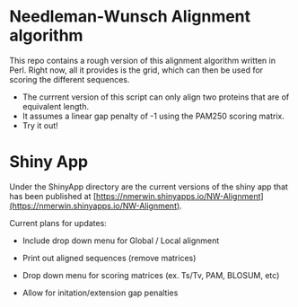 # Needleman-Wunsch Alignment algorithm

This repo contains a rough version of this alignment algorithm written in Perl. Right now, all it provides is the grid, which can then be used for scoring the different sequences.

- The currrent version of this script can only align two proteins that are of equivalent length. 
- It assumes a linear gap penalty of -1 using the PAM250 scoring matrix. 
- Try it out!


# Shiny App

Under the ShinyApp directory are the current versions of the shiny app that has been published at [https://nmerwin.shinyapps.io/NW-Alignment](https://nmerwin.shinyapps.io/NW-Alignment).

Current plans for updates:

- Include drop down menu for Global / Local alignment

- Print out aligned sequences (remove matrices)

- Drop down menu for scoring matrices (ex. Ts/Tv, PAM, BLOSUM, etc)

- Allow for initation/extension gap penalties